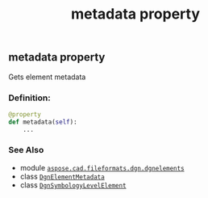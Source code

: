 ﻿---
title: metadata property
second_title: Aspose.CAD for Python via .NET API References
description: 
type: docs
weight: 50
url: /python-net/aspose.cad.fileformats.dgn.dgnelements/dgnsymbologylevelelement/metadata/
is_root: false
---

## metadata property


Gets element metadata
### Definition:
```python
@property
def metadata(self):
    ...
```

### See Also
* module [`aspose.cad.fileformats.dgn.dgnelements`](../../)
* class [`DgnElementMetadata`](/cad/python-net/aspose.cad.fileformats.dgn/dgnelementmetadata)
* class [`DgnSymbologyLevelElement`](/cad/python-net/aspose.cad.fileformats.dgn.dgnelements/dgnsymbologylevelelement)
